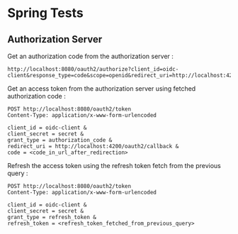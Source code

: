 # Spring Tests

## Authorization Server

Get an authorization code from the authorization server : 

```
http://localhost:8080/oauth2/authorize?client_id=oidc-client&response_type=code&scope=openid&redirect_uri=http://localhost:4200/oauth2/callback
```

Get an access token from the authorization server using fetched authorization code :

```
POST http://localhost:8080/oauth2/token
Content-Type: application/x-www-form-urlencoded

client_id = oidc-client &
client_secret = secret &
grant_type = authorization_code &
redirect_uri = http://localhost:4200/oauth2/callback &
code = <code_in_url_after_redirection>
```

Refresh the access token using the refresh token fetch from the previous query :

```
POST http://localhost:8080/oauth2/token
Content-Type: application/x-www-form-urlencoded

client_id = oidc-client &
client_secret = secret &
grant_type = refresh_token &
refresh_token = <refresh_token_fetched_from_previous_query>
```